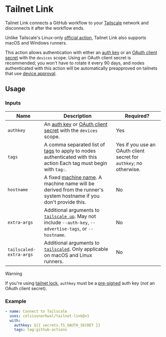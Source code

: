 # Tailnet Link

Tailnet Link connects a GitHub workflow to your [Tailscale](https://tailscale.com) network and disconnects it after the
workflow ends.

Unlike Tailscale's Linux-only [official action](https://github.com/tailscale/github-action), Tailnet Link also supports
macOS and Windows runners.

This action allows authentication with either an [auth key](https://tailscale.com/kb/1085/auth-keys) or an
[OAuth client secret](https://tailscale.com/kb/1215/oauth-clients) with the `devices` scope. Using an OAuth client
secret is recommended; you won't have to rotate it every 90 days, and nodes authenticated with this action will be
automatically preapproved on tailnets that use [device approval](https://tailscale.com/kb/1099/device-approval).

## Usage

### Inputs

| **Name**                | **Description**                                                                                                                                                  | **Required?**                                                      |
| ----------------------- |------------------------------------------------------------------------------------------------------------------------------------------------------------------| ------------------------------------------------------------------ |
| `authkey`               | An [auth key](https://tailscale.com/kb/1085/auth-keys) or [OAuth client secret](https://tailscale.com/kb/1215/oauth-clients) with the `devices` scope.           | Yes                                                                |
| `tags`                  | A comma separated list of [tags](https://tailscale.com/kb/1068/tags) to apply to nodes authenticated with this action Each tag must begin with `tag:`.           | Yes if you use an OAuth client secret for `authkey`; no otherwise. |
| `hostname`              | A fixed [machine name](https://tailscale.com/kb/1098/machine-names). A machine name will be derived from the runner's system hostname if you don't provide this. | No                                                                 |
| `extra-args`            | Additional arguments to [`tailscale up`](https://tailscale.com/kb/1241/tailscale-up). May not include `--auth-key`, `--advertise-tags`, or `--hostname`.         | No                                                                 |
| `tailscaled-extra-args` | Additional arguments to [`tailscaled`](https://tailscale.com/kb/1278/tailscaled#flags-to-tailscaled). Only applicable on macOS and Linux runners.                | No                                                                 |

> [!WARNING]
> If you're using [tailnet lock](https://tailscale.com/kb/1226/tailnet-lock), `authkey` must be
> a [pre-signed](https://tailscale.com/kb/1226/tailnet-lock#add-a-node-using-a-pre-signed-auth-key) auth key (_not_ an
> OAuth client secret).

### Example

```yaml
- name: Connect to Tailscale
  uses: celsiusnarhwal/tailnet-link@v1
  with:
    authkey: ${{ secrets.TS_OAUTH_SECRET }}
    tags: tag:github-actions
```
